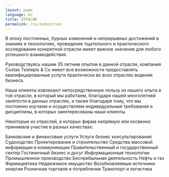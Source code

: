 ```yaml
---
layout: page
language: en
title: ОТРАСЛИ
permalink: /ru/industries
---
```

В эпоху постоянных, бурных изменений и непрерывных достижений в знаниях и технологиях, проведение тщательного и практического исследования конкретной отрасли имеет важное значение для любого успешного взаимодействия.

Руководствуясь нашим 35 летним опытом в данной отрасли, компания Costas Tsielepis & Co имеет все возможности предоставлять квалифицированные услуги практически во всех отраслях ведения бизнеса.

Наши клиенты извлекают непосредственную пользу из нашего опыта в той отрасли, в который мы работаем, благодаря нашей многолетней занятости в данных отраслях, а также благодаря тому, что мы постоянно изучаем и осуществляем индивидуальные требования и дисциплины, в которых заинтересованы наши клиенты.

Некоторые из отраслей, в которых фирма напрямую или косвенно принимала участие в разных качествах:

Банковские и финансовые услуги
Услуги бизнес консультирования
Судоходство
Проектирование и строительство
Средства массовой информации и коммуникации
Правительственный и государственный сектор
Гостиничный бизнес и досуг
Информационные технологии
Промышленное производство
Бесприбыльная деятельность
Нефть и газ
Фармацевтика
Недвижимое имущество
Возобновляемые источники энергии
Розничная торговля и потребление
Транспорт и логистика
